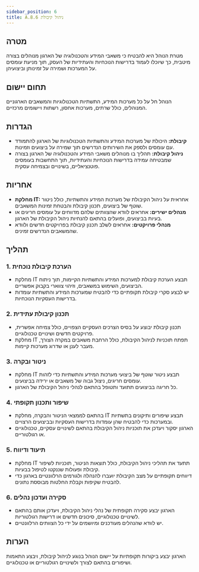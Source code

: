 ```yaml
---
sidebar_position: 6  
title: A.8.6 ניהול קיבולת
---
```


## מטרה  
מטרת הנוהל היא להבטיח כי משאבי המידע והטכנולוגיה של הארגון מנוהלים בצורה מיטבית, כך שיוכלו לעמוד בדרישות הנוכחיות והעתידיות של העסק, תוך מניעת עומסים על המערכות ושמירה על זמינותן וביצועיהן.

## תחום יישום  
הנוהל חל על כל מערכות המידע, התשתיות הטכנולוגיות והמשאבים הארגוניים המנוהלים, כולל שרתים, מערכות אחסון, רשתות ויישומים מרכזיים.

## הגדרות  
- **קיבולת:** היכולת של מערכות המידע והתשתיות הטכנולוגיות של הארגון להתמודד עם עומסים ולספק את השירותים הנדרשים תוך שמירה על ביצועים וזמינות.
- **ניהול קיבולת:** תהליך בו מנוהלים משאבי המידע והטכנולוגיה של הארגון בצורה שמבטיחה עמידה בדרישות הנוכחיות והעתידיות, תוך התחשבות בעומסים פוטנציאליים, בשינויים ובצמיחה עסקית.

## אחריות  
- **מחלקת IT:** אחראית על ניהול הקיבולת של מערכות המידע והתשתיות, כולל ניטור שוטף של ביצועים, תכנון קיבולת והבטחת זמינות המשאבים.
- **מנהלים ישירים:** אחראים לוודא שהצוותים שלהם מדווחים על עומסים חריגים או בעיות בביצועים, ופועלים בהתאם להנחיות ניהול הקיבולת של הארגון.
- **מנהלי פרויקטים:** אחראים לשלב תכנון קיבולת בפרויקטים חדשים ולוודא שהמשאבים הנדרשים זמינים.

## תהליך  
### 1. הערכת קיבולת נוכחית  
- מחלקת IT תבצע הערכת קיבולת למערכות המידע והתשתיות הקיימות, תוך ניתוח הביצועים, השימוש במשאבים, וזיהוי צווארי בקבוק אפשריים.
- יש לבצע סקרי קיבולת תקופתיים כדי להבטיח שמערכות המידע והתשתיות עומדות בדרישות העסקיות הנוכחיות.

### 2. תכנון קיבולת עתידית  
- תכנון קיבולת יבוצע על בסיס הצרכים העסקיים הצפויים, כולל צמיחה אפשרית, פרויקטים חדשים ושינויים טכנולוגיים.
- מחלקת IT תפתח תוכניות לניהול הקיבולת, כולל הרחבת משאבים במקרה הצורך, מעבר לענן או שדרוג מערכות קיימות.

### 3. ניטור ובקרה  
- מחלקת IT תבצע ניטור שוטף של ביצועי מערכות המידע והתשתיות כדי לזהות עומסים חריגים, ניצול גבוה של משאבים או ירידה בביצועים.
- כל חריגה בביצועים תתועד ותטופל בהתאם לנהלי ניהול הקיבולת של הארגון.

### 4. שיפור ותכנון תקופתי  
- בהתאם לממצאי הניטור והבקרה, מחלקת IT תבצע שיפורים ותיקונים בתשתיות ובמערכות כדי להבטיח שהן עומדות בדרישות העסקיות ובביצועים הרצויים.
- הארגון יסקור ויעדכן את תוכניות ניהול הקיבולת בהתאם לשינויים עסקיים, טכנולוגיים או רגולטוריים.

### 5. תיעוד ודיווח  
- מחלקת IT תתעד את תהליכי ניהול הקיבולת, כולל תוצאות הניטור, תוכניות לשיפור קיבולת ופעולות שננקטו לטיפול בבעיות.
- דיווחים תקופתיים על מצב הקיבולת יועברו להנהלה ולגורמים הרלוונטיים בארגון כדי להבטיח שקיפות וקבלת החלטות מבוססת נתונים.

### 6. סקירה ועדכון נהלים  
- הארגון יבצע סקירה תקופתית של נהלי ניהול הקיבולת, ויעדכן אותם בהתאם לשינויים טכנולוגיים, סיכונים חדשים או דרישות רגולטוריות.
- יש לוודא שהנהלים מעודכנים ומיושמים על ידי כל הצוותים הרלוונטיים.

## הערות  
הארגון יבצע ביקורות תקופתיות על יישום הנוהל בנוגע לניהול קיבולת, ויבצע התאמות ושיפורים בהתאם לצורך ולשינויים רגולטוריים או טכנולוגיים.